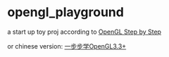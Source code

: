 # opengl_playground

a start up toy proj according to [OpenGL Step by Step](http://ogldev.atspace.co.uk/)

or chinese version: [一步步学OpenGL3.3+](https://blog.csdn.net/column/details/13062.html)
